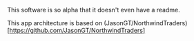 This software is so alpha that it doesn't even have a readme.

This app architecture is based on (JasonGT/NorthwindTraders)[https://github.com/JasonGT/NorthwindTraders]